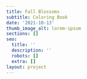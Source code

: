 ```yaml
---
title: Fall Blossoms
subtitle: Coloring Book
date: '2021-10-13'
thumb_image_alt: lorem-ipsum
sections: []
seo:
  title: ''
  description: ''
  robots: []
  extra: []
layout: project
---
```

